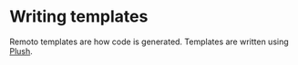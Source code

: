 # Writing templates

Remoto templates are how code is generated. Templates are written using [Plush](https://github.com/gobuffalo/plush).
